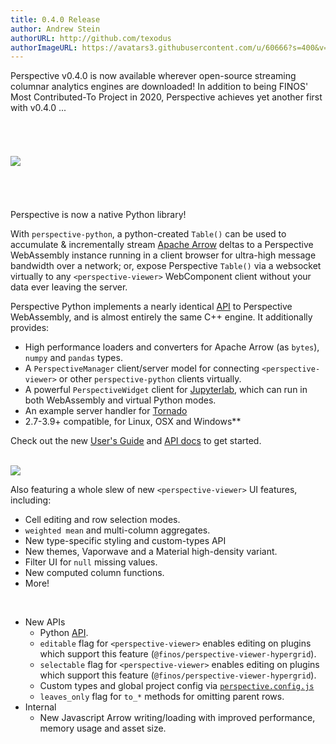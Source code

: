 ```yaml
---
title: 0.4.0 Release
author: Andrew Stein
authorURL: http://github.com/texodus
authorImageURL: https://avatars3.githubusercontent.com/u/60666?s=400&v=4
---
```


Perspective v0.4.0 is now available wherever open-source streaming columnar
analytics engines are downloaded!  In addition to being FINOS' Most 
Contributed-To Project in 2020, Perspective achieves yet another first with 
v0.4.0 ...

<!--truncate-->

<style>.post img {width:300px; float:left;padding-right:30px;padding-bottom:20px;display:inline-block}img:</style>
<img style="margin:55px 0;" src="../../../../img/2020-01-07-v0.4.0-release/python.png"></img>

Perspective is now a native Python library!  

With `perspective-python`, a python-created `Table()` can be used
to accumulate & incrementally stream [Apache Arrow](https://arrow.apache.org/) deltas to a Perspective 
WebAssembly instance running in a client browser for ultra-high message
bandwidth over a network;  or, expose Perspective `Table()` via a websocket virtually to any
`<perspective-viewer>` WebComponent client without your data ever leaving the server.

Perspective Python implements a nearly identical
[API](https://perspective.finos.org/docs/obj/perspective-python.html)
to Perspective WebAssembly, and is almost entirely the same C++ engine. It
additionally provides:
* High performance loaders and converters for Apache Arrow (as `bytes`), `numpy`
  and `pandas` types.
* A `PerspectiveManager` client/server model for connecting
  `<perspective-viewer>` or other `perspective-python` clients virtually.
* A powerful `PerspectiveWidget` client for [Jupyterlab](https://jupyterlab.readthedocs.io/en/stable/), which can run in
  both WebAssembly and virtual Python modes.
* An example server handler for [Tornado](https://www.tornadoweb.org/en/stable/)
* 2.7-3.9+ compatible, for Linux, OSX and Windows**

Check out the new [User's
Guide](https://perspective.finos.org/docs/md/python.html) and
[API docs](https://perspective.finos.org/docs/obj/perspective-python.html) to
get started.

<br style="clear:both;" />
<img src="../../../../img/2020-01-07-v0.4.0-release/workspace.png"></img>

Also featuring a whole slew of new `<perspective-viewer>` UI features,
including:
* Cell editing and row selection modes.
* `weighted mean` and multi-column aggregates.
* New type-specific styling and custom-types API
* New themes, Vaporwave and a Material high-density variant.
* Filter UI for `null` missing values.
* New computed column functions.
* More!

<br style="clear:both;" />

* New APIs
  * Python [API](https://perspective.finos.org/docs/obj/perspective-python.html).
  * `editable` flag for `<perspective-viewer>` enables editing on plugins which
    support this feature (`@finos/perspective-viewer-hypergrid`).
  * `selectable` flag for `<perspective-viewer>` enables editing on plugins which
    support this feature (`@finos/perspective-viewer-hypergrid`).
  * Custom types and global project config via [`perspective.config.js`](https://perspective.finos.org/docs/md/perspective-viewer.html)
  * `leaves_only` flag for `to_*` methods for omitting parent rows.
* Internal
  * New Javascript Arrow writing/loading with improved performance, memory
    usage and asset size.
